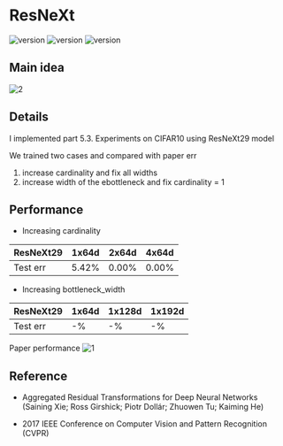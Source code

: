 # ResNeXt

![version](https://img.shields.io/badge/CUDA-11.1-brightgreen) ![version](https://img.shields.io/badge/cuDNN-8.1.0-blue) ![version](https://img.shields.io/badge/pytorch-1.9.0-orange)



## Main idea
![2](https://user-images.githubusercontent.com/87002037/125739793-c376ea3d-2c3c-4e63-9248-91bcbc4c2419.PNG)


## Details
I implemented part 5.3. Experiments on CIFAR10 using ResNeXt29 model

We trained two cases and compared with paper err
1. increase cardinality and fix all widths
2. increase width of the ebottleneck and fix cardinality = 1

## Performance
* Increasing cardinality

|ResNeXt29|1x64d|2x64d|4x64d|
|------|---|---|---|
|Test err|5.42%| 0.00%|0.00%|

* Increasing bottleneck_width

|ResNeXt29|1x64d|1x128d|1x192d|
|------|---|---|---|
|Test err|-%| -%|-%|

Paper performance
![1](https://user-images.githubusercontent.com/87002037/125739808-8af862ab-e6ad-49dc-9829-066e73d5d1b1.PNG)

## Reference

* Aggregated Residual Transformations for Deep Neural Networks (Saining Xie; Ross Girshick; Piotr Dollár; Zhuowen Tu; Kaiming He)

- 2017 IEEE Conference on Computer Vision and Pattern Recognition (CVPR)
